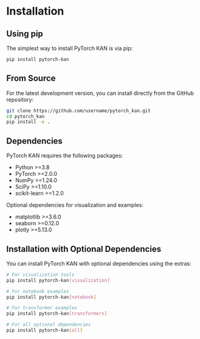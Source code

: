 # Installation

## Using pip

The simplest way to install PyTorch KAN is via pip:

```bash
pip install pytorch-kan
```

## From Source

For the latest development version, you can install directly from the GitHub repository:

```bash
git clone https://github.com/username/pytorch_kan.git
cd pytorch_kan
pip install -e .
```

## Dependencies

PyTorch KAN requires the following packages:

- Python >=3.8
- PyTorch >=2.0.0
- NumPy >=1.24.0
- SciPy >=1.10.0
- scikit-learn >=1.2.0

Optional dependencies for visualization and examples:

- matplotlib >=3.6.0
- seaborn >=0.12.0
- plotly >=5.13.0

## Installation with Optional Dependencies

You can install PyTorch KAN with optional dependencies using the extras:

```bash
# For visualization tools
pip install pytorch-kan[visualization]

# For notebook examples
pip install pytorch-kan[notebook]

# For transformer examples
pip install pytorch-kan[transformers]

# For all optional dependencies
pip install pytorch-kan[all]
```